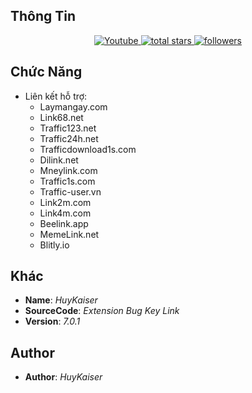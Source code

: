 ## Thông Tin
<p align="center">
  <a href="https://youtube.com/@HuyKaiserDev?si=RaQ8BvgLRUV2JQr4">
    <img alt="Youtube" title="Youtube" src="https://img.shields.io/badge/-Youtube-FF0000?style=for-the-badge&logo=youtube&logoColor=white"/>
  </a>
  <a href="https://github.com/huykaiserOwO?tab=repositories&sort=stargazers">
    <img alt="total stars" title="Total stars on GitHub" src="https://custom-icon-badges.demolab.com/github/stars/huykaiserOwO?color=B8B92B&style=for-the-badge&labelColor=959532&logo=star"/>
  </a>
  <a href="https://github.com/huykaiserOwO">
    <img alt="followers" title="Follow me on Github" src="https://img.shields.io/github/followers/huykaiserOwO?color=236ad3&style=for-the-badge&logo=github&label=Follow"/>
  </a>
</p>

## Chức Năng
- Liên kết hỗ trợ:
  - Laymangay.com
  - Link68.net
  - Traffic123.net
  - Traffic24h.net
  - Trafficdownload1s.com
  - Dilink.net
  - Mneylink.com
  - Traffic1s.com
  - Traffic-user.vn
  - Link2m.com
  - Link4m.com
  - Beelink.app
  - MemeLink.net
  - Blitly.io

## Khác
- **Name**: *HuyKaiser*
- **SourceCode**: *Extension Bug Key Link*
- **Version**: *7.0.1*

## Author
- **Author**: *HuyKaiser*
